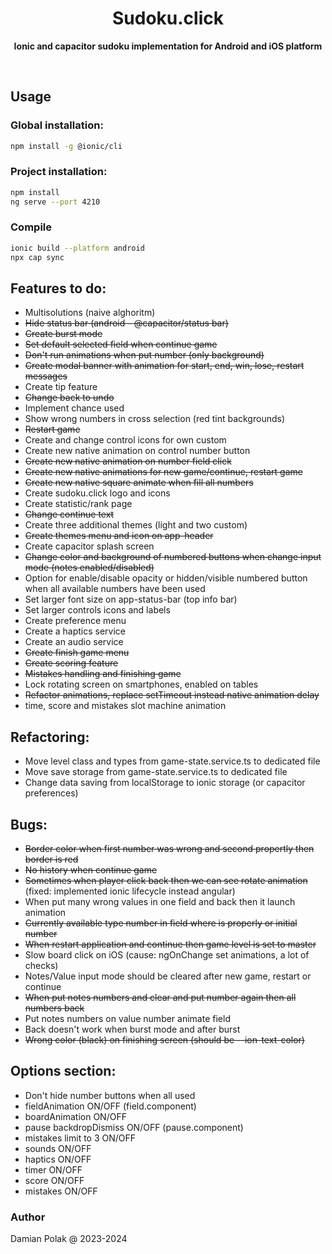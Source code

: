 <h1 align="center">Sudoku.click</h1>
<p align="center">
  <b>Ionic and capacitor sudoku implementation for Android and iOS platform</b>
</p>
<br>

## Usage

### Global installation:

```bash
npm install -g @ionic/cli
```

### Project installation:

```bash
npm install
ng serve --port 4210
```

### Compile

```bash
ionic build --platform android
npx cap sync
```

## Features to do:

- Multisolutions (naive alghoritm)
- ~~Hide status bar (android - @capacitor/status bar)~~
- ~~Create burst mode~~
- ~~Set default selected field when continue game~~
- ~~Don't run animations when put number (only background)~~
- ~~Create modal banner with animation for start, end, win, lose, restart messages~~
- Create tip feature
- ~~Change back to undo~~
- Implement chance used
- Show wrong numbers in cross selection (red tint backgrounds)
- ~~Restart game~~
- Create and change control icons for own custom
- Create new native animation on control number button
- ~~Create new native animation on number field click~~
- ~~Create new native animations for new game/continue, restart game~~
- ~~Create new native square animate when fill all numbers~~
- Create sudoku.click logo and icons
- Create statistic/rank page
- ~~Change continue text~~
- Create three additional themes (light and two custom)
- ~~Create themes menu and icon on app-header~~
- Create capacitor splash screen
- ~~Change color and background of numbered buttons when change input mode (notes enabled/disabled)~~
- Option for enable/disable opacity or hidden/visible numbered button when all available numbers have been used
- Set larger font size on app-status-bar (top info bar)
- Set larger controls icons and labels
- Create preference menu
- Create a haptics service
- Create an audio service
- ~~Create finish game menu~~
- ~~Create scoring feature~~
- ~~Mistakes handling and finishing game~~
- Lock rotating screen on smartphones, enabled on tables
- ~~Refactor animations, replace setTimeout instead native animation delay~~
- time, score and mistakes slot machine animation

## Refactoring:

- Move level class and types from game-state.service.ts to dedicated file
- Move save storage from game-state.service.ts to dedicated file
- Change data saving from localStorage to ionic storage (or capacitor preferences)

## Bugs:

- ~~Border color when first number was wrong and second propertly then border is red~~
- ~~No history when continue game~~
- ~~Sometimes when player click back then we can see rotate animation~~ (fixed: implemented ionic lifecycle instead angular)
- When put many wrong values in one field and back then it launch animation
- ~~Currently available type number in field where is properly or initial number~~
- ~~When restart application and continue then game level is set to master~~
- Slow board click on iOS (cause: ngOnChange set animations, a lot of checks)
- Notes/Value input mode should be cleared after new game, restart or continue
- ~~When put notes numbers and clear and put number again then all numbers back~~
- Put notes numbers on value number animate field
- Back doesn't work when burst mode and after burst
- ~~Wrong color (black) on finishing screen (should be --ion-text-color)~~

## Options section:

- Don't hide number buttons when all used
- fieldAnimation ON/OFF (field.component)
- boardAnimation ON/OFF
- pause backdropDismiss ON/OFF (pause.component)
- mistakes limit to 3 ON/OFF
- sounds ON/OFF
- haptics ON/OFF
- timer ON/OFF
- score ON/OFF
- mistakes ON/OFF

### Author

Damian Polak @ 2023-2024
